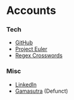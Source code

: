 # Accounts

### Tech
* [GitHub](https://github.com/senidenary)
* [Project Euler](https://projecteuler.net/progress=InvertedSaint)
* [Regex Crosswords](https://regexcrossword.com/profile/35072)

### Misc
* [LinkedIn](https://www.linkedin.com/in/haroldabsalom/)
* [Gamasutra](http://www.gamasutra.com/blogs/author/HaroldAbsalom/913551/) (Defunct)
